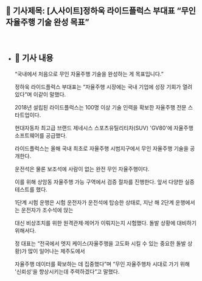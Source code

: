 ## 📰 기사제목: [人사이트]정하욱 라이드플럭스 부대표 “무인 자율주행 기술 완성 목표”
<br>

- ## 📄 기사 내용
  “국내에서 처음으로 무인 자율주행 기술을 완성하는 게 목표입니다.”

  정하욱 라이드플럭스 부대표는 “자율주행 시장에는 국내 기업에 성장 기회가 열려 있다”며 이같이 말했다.

  2018년 설립된 라이드플럭스는 100명 이상 기술 인력을 확보한 자율주행 전문 스타트업이다.

  현대자동차 최고급 브랜드 제네시스 스포츠유틸리티차(SUV) 'GV80'에 자율주행 소프트웨어를 공급했다.

  라이드플럭스는 올해 국내 최초로 자율주행 시범지구에서 무인 자율주행 기술을 공개한다.

  운전석은 물론 보조석에 사람이 없는 완전 무인 자율주행이다.

  이를 위해 상암동 자율주행 가능 구역에서 검증 절차를 진행한다. 앞서 다양한 실증 테스트를 했다.

  1단계 시험 운행은 시험 운전자가 운전석에 탑승한 상태로, 지난 해 2단계 운행에서는 운전자가 조수석에 앉는

  대신 비상조치를 위한 원격관제·제어가 이뤄지는지 시험했다. 돌발 상황에 대비하기 위해서다.

  정 대표는 “전국에서 엣지 케이스(자율주행을 고도화 시킬 수 있는 중요한 돌발 상황)가 많이 일어나는 제주도에서

  자율주행 데이터를 확보하는 데 집중했다”며 “무인 자율주행차 시대로 가기 위해 '신뢰성'을 향상시키는데 주력하겠다”고 말했다.

